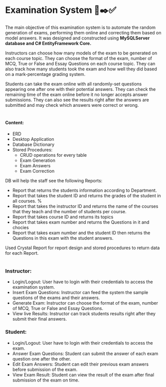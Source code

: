 # Examination System 📃✒️✅

The main objective of this examination system is to automate the random generation of exams, performing them online and correcting them based on model answers.
It was designed and constructed using **MySQLServer database and C# EntityFramework Core.**


Instructors can choose how many models of the exam to be generated on each course topic.
They can choose the format of the exam, number of MCQ, True or False and Essay Questions on each course topic.
They can also track how many students took the exam and how well they did based on a mark-percentage grading system.


Students can take the exam online with all randomly-set questions appearing one after one with their potential answers.
They can check the remaining time of the exam online before it no longer accepts answer submissions.
They can also see the results right after the answers are submitted and may check which answers were correct or wrong.

# 

#### Content:
*	ERD
*	Desktop Application
*	Database Dictionary
*	Stored Procedures:  
    -	CRUD operations for every table
    -	Exam Generation
    -	Exam Answers 
    -	Exam Correction

DB will help the staff see the following Reports:
*	Report that returns the students information according to Department.
*	Report that takes the student ID and returns the grades of the student in all courses. %
*	Report that takes the instructor ID and returns the name of the courses that they teach and the number of students per course.
*	Report that takes course ID and returns its topics  
*	Report that takes exam number and returns the Questions in it and chocies
*	Report that takes exam number and the student ID then returns the Questions in this exam with the student answers. 

Used Crystal Report for report design and stored procedures to return data for each Report.
  
#

### Instructor:

* Login/Logout: User have to login with their credentials to access the examination system.
* Insert Exam Questions: Instructor can feed the system the sample questions of the exams and their answers.
* Generate Exam: Instructor can choose the format of the exam, number of MCQ, True or False and Essay Questions.
* View live Results: Instructor can track students results right after they submit their final answers.

### Student:

* Login/Logout: User have to login with their credentials to access the exam.
* Answer Exam Questions: Student can submit the answer of each exam question one after the other.
* Edit Exam Answers: Student can edit their previous exam answers before submission of the exam.
* View Exam Result: Student can view the result of the exam after final submission of the exam on time.

